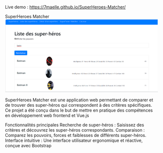 Live demo : https://7maelle.github.io/SuperHeroes-Matcher/

SuperHeroes Matcher
![Aperçu du projet](./vue1.png)


SuperHeroes Matcher est une application web permettant de comparer et de trouver des super-héros qui correspondent à des critères spécifiques. Ce projet a été conçu dans le but de mettre en pratique des compétences en développement web frontend et Vue.js

Fonctionnalités principales
Recherche de super-héros : Saisissez des critères et découvrez les super-héros correspondants.
Comparaison : Comparez les pouvoirs, forces et faiblesses de différents super-héros.
Interface intuitive : Une interface utilisateur ergonomique et réactive, conçue avec Bootstrap
